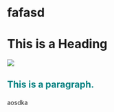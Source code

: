 # fafasd
<!DOCTYPE html>
<html>
<head>
<title>Page Title</title>
</head>
<body>

<h1>This is a Heading</h1>
<img src="https://soundcloud.com/droqe666/trvsh-cheems-prod-808droqe">
<h2><p style="color:teal":>This is a paragraph.</h2>
  <p>aosdka</p>
</body>
</html>
